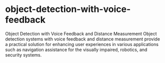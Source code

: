 # object-detection-with-voice-feedback
Object Detection with Voice Feedback and Distance Measurement Object detection systems with voice feedback and distance measurement provide a practical solution for enhancing user experiences in various applications such as navigation assistance for the visually impaired, robotics, and security systems.

